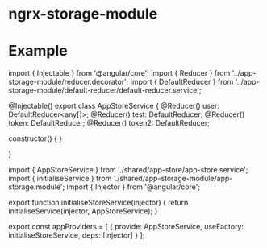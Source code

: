 # ngrx-storage-module
# Example

import { Injectable } from '@angular/core';
import { Reducer } from '../app-storage-module/reducer.decorator';
import { DefaultReducer } from '../app-storage-module/default-reducer/default-reducer.service';

@Injectable()
export class AppStoreService {
  @Reducer() user: DefaultReducer<any[]>;
  @Reducer() test: DefaultReducer<string>;
  @Reducer() token: DefaultReducer<number>;
  @Reducer() token2: DefaultReducer<number>;

  constructor() { }

}

import { AppStoreService } from './shared/app-store/app-store.service';
import { initialiseService } from './shared/app-storage-module/app-storage.module';
import { Injector } from '@angular/core';

export function initialiseStoreService(injector) {
  return initialiseService(injector, AppStoreService);
}

export const appProviders = [
  { provide: AppStoreService,
    useFactory: initialiseStoreService,
    deps: [Injector] }
];
